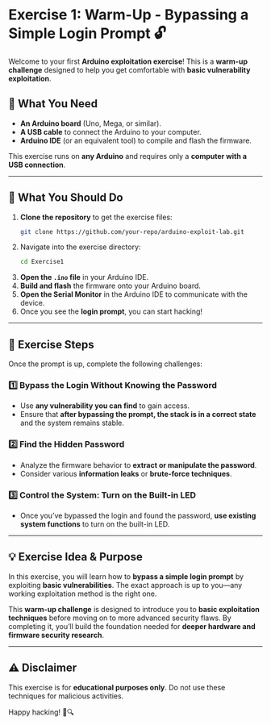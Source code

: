 # **Exercise 1: Warm-Up - Bypassing a Simple Login Prompt 🔓**

Welcome to your first **Arduino exploitation exercise**! This is a **warm-up challenge** designed to help you get comfortable with **basic vulnerability exploitation**.  

## **🔧 What You Need**  
- **An Arduino board** (Uno, Mega, or similar).  
- **A USB cable** to connect the Arduino to your computer.  
- **Arduino IDE** (or an equivalent tool) to compile and flash the firmware.  

This exercise runs on **any Arduino** and requires only a **computer with a USB connection**.  

---

## **📌 What You Should Do**
1. **Clone the repository** to get the exercise files:  
   ```bash
   git clone https://github.com/your-repo/arduino-exploit-lab.git
   ```
2. Navigate into the exercise directory:  
   ```bash
   cd Exercise1
   ```
3. **Open the `.ino` file** in your Arduino IDE.  
4. **Build and flash** the firmware onto your Arduino board.  
5. **Open the Serial Monitor** in the Arduino IDE to communicate with the device.  
6. Once you see the **login prompt**, you can start hacking!  

---

## **🚀 Exercise Steps**  
Once the prompt is up, complete the following challenges:  

### **1️⃣ Bypass the Login Without Knowing the Password**  
- Use **any vulnerability you can find** to gain access.  
- Ensure that **after bypassing the prompt, the stack is in a correct state** and the system remains stable.  

### **2️⃣ Find the Hidden Password**  
- Analyze the firmware behavior to **extract or manipulate the password**.  
- Consider various **information leaks** or **brute-force techniques**.  

### **3️⃣ Control the System: Turn on the Built-in LED**  
- Once you’ve bypassed the login and found the password, **use existing system functions** to turn on the built-in LED.  

---

## **💡 Exercise Idea & Purpose**  
In this exercise, you will learn how to **bypass a simple login prompt** by exploiting **basic vulnerabilities**. The exact approach is up to you—any working exploitation method is the right one.  

This **warm-up challenge** is designed to introduce you to **basic exploitation techniques** before moving on to more advanced security flaws. By completing it, you’ll build the foundation needed for **deeper hardware and firmware security research**.  

---

## **⚠️ Disclaimer**  
This exercise is for **educational purposes only**. Do not use these techniques for malicious activities.  

Happy hacking! 🚀🔍  
